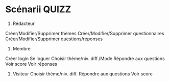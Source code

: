 # Scénarii QUIZZ

1. Rédacteur

Créer/Modifier/Supprimer thèmes
Créer/Modifier/Supprimer questionnaires
Créer/Modifier/Supprimer questions/réponses

1. Membre

Créer login
Se loguer
Choisir thème/niv. diff./Mode
Répondre aux questions
Voir score
Voir réponses

1. Visiteur
Choisir thème/niv. diff.
Répondre aux questions
Voir score
